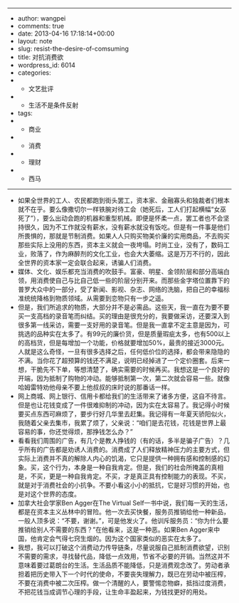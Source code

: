 - ---
- author: wangpei
- comments: true
- date: 2013-04-16 17:18:14+00:00
- layout: note
- slug: resist-the-desire-of-comsuming
- title: 对抗消费欲
- wordpress_id: 6014
- categories:
- - 文艺批评
- - 生活不是条件反射
- tags:
- - 商业
- - 消费
- - 理财
- - 西马
- ---
- 如果全世界的工人、农民都跑到街头罢工，资本家、金融寡头和独裁者们根本就不在乎。要么像撒切尔一样铁腕对待工会（她死后，工人们打起横幅“女巫死了”），要么出动会跑的机器和重型机械。即便是怀柔一点，罢工者也不会坚持很久，因为不工作就没有薪水，没有薪水就没有饭吃。但是有一件事是他们所畏惧的，那就是节制消费。如果人人只购买物美价廉的实用商品，不去购买那些实际上没用的东西，资本主义就会一夜垮塌。时尚工业，没有了，数码工业，败落了，作为麻醉剂的文化工业，也会大大萎缩。这是万万不行的，因此全世界的资本家一定会联合起来，诱骗人们消费。
- 媒体、文化、娱乐都充当消费的吹鼓手。富豪、明星、金领阶层和部分高端白领，用消费使自己与比自己低一些的阶层分别开来。而那些金字塔位置靠下的普罗大众中的一部分，受了新闻、影视、杂志、网络的洗脑，把自己的幸福标准统统降格到物质领域。从需要到恋物只有一步之遥。
- 但是，我们所追求的物质，大部分并不是必需品。这些天，我一直在为要不要买一支高档的录音笔而纠结。买的理由是很充分的，我要做采访，还要深入到很多第一线采访，需要一支好用的录音笔。但是我一直拿不定主意是因为，可挑选的品种实在太多了。有99元的廉价货，但是质量瑕疵太多，也有500以上的高档货，但是每增加一个功能，价格就要增加50%，最贵的接近3000元。人就是这么奇怪，一旦有很多选择之后，任何低价位的选择，都会带来隐隐的不满。当你花了超预算的钱还不满足，说明已经掉进了一个定价圈套。后来一想，干脆先不下单，等想清楚了，确实需要的时候再买。我想这是一个良好的开端，因为抵制了购物的冲动。能够抵制第一次，第二次就会容易一些。就像哈姆雷特劝他母亲不要上他叔叔的床时说的那番话一样。
- 网上商城、网上银行、信用卡都给我们的生活带来了诸多方便，这自不待言。但是也让花钱变成了一件很难抑制的冲动，因为实在太容易了。我记得小时候要买点东西可麻烦了，要步行好几华里去赶集。我记得有一年夏天骄阳似火，我随着父亲去集市，我累了烦了，父亲说：“咱们是去花钱，花钱是世界上最容易的事，你还觉得烦，那挣钱怎么办？”
- 看看我们周围的广告，有几个是教人挣钱的（有的话，多半是骗子广告）？几乎所有的广告都是劝诱人消费的。消费成了人们释放精神压力的主要方式，但实际上消费并不真的解除人内心的饥渴，它只是提供一种拥有感和控制感的幻象。买，这个行为，本身是一种自我肯定。但是，我们的社会所掩盖的真相是，不买，更是一种自我肯定。不买，才是真正具有控制能力的表现。不买，就是对于消费社会的小抗争。不要小看这小小的抵抗，它是好习惯的开始，也是对这个世界的态度。
- 加拿大社会学家Ben Agger在The Virtual Self一书中说，我们每一天的生活，都是在资本主义丛林中的冒险。他一次去买快餐，服务员推销给他一种新品，一般人顶多说：“不要，谢谢。”，可是他发火了。他训斥服务员：“你为什么要推销给别人不需要的东西？”在他看来，这是一种恶。如果Ben Agger来中国，他肯定会气得七窍生烟的。因为这个国家类似的恶实在太多了。
- 我想，我可以打破这个消费动力传导链条，尽量说服自己抵制消费欲望，识别不需要的需求，寻找替代品，降低一点效用，节省不必要的开销。当然这并不意味着要过葛朗台的生活。生活品质不能降低，只是消费观念改了。劳动者承担着把历史带入下一个时代的使命，不要丧失理解力，既已在劳动中被压榨，不要在消费中被二次压榨。做一个清醒的人，要警惕恋物癖，抵挡过度消费，不把花钱当成调节心理的手段，让生命丰盈起来，为钱找更好的用处。
